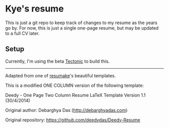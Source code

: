 # Kye's resume

This is just a git repo to keep track of changes to my resume as the years go
by. For now, this is just a single one-page resume, but may be updated to a full
CV later.

## Setup

Currently, I'm using the beta [Tectonic](https://tectonic-typesetting.github.io/en-US/index.html) to build this.

---

Adapted from one of [resumake](https://resumake.io/)'s beautiful templates.

This is a modified ONE COLUMN version of the following template:

Deedy - One Page Two Column Resume LaTeX Template Version 1.1 (30/4/2014)

Original author: Debarghya Das (http://debarghyadas.com)

Original repository: https://github.com/deedydas/Deedy-Resume
